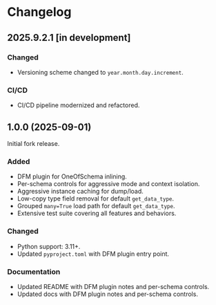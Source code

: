 # Changelog

## 2025.9.2.1 [in development]
### Changed
- Versioning scheme changed to `year.month.day.increment`.

### CI/CD
- CI/CD pipeline modernized and refactored.

## 1.0.0 (2025-09-01)
Initial fork release.

### Added
- DFM plugin for OneOfSchema inlining.
- Per-schema controls for aggressive mode and context isolation.
- Aggressive instance caching for dump/load.
- Low-copy type field removal for default `get_data_type`.
- Grouped `many=True` load path for default `get_data_type`.
- Extensive test suite covering all features and behaviors.

### Changed
- Python support: 3.11+.
- Updated `pyproject.toml` with DFM plugin entry point.

### Documentation
- Updated README with DFM plugin notes and per-schema controls.
- Updated docs with DFM plugin notes and per-schema controls.
